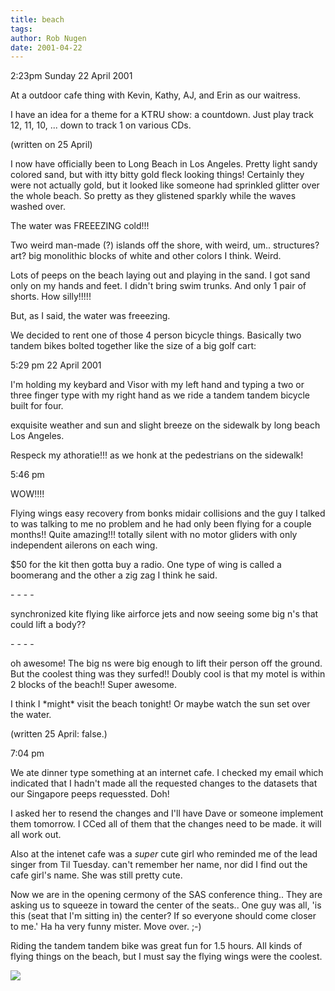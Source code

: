 ```yaml
---
title: beach
tags: 
author: Rob Nugen
date: 2001-04-22
---
```


<p class=date>2:23pm Sunday 22 April 2001</p>

<p>At  a outdoor cafe thing with Kevin, Kathy, AJ, and
Erin as our waitress.</p>

<p>I have an idea for a theme for a KTRU show: a
countdown.  Just play track 12, 11, 10, ... down to
track 1 on various CDs.</p>

<p class=note>(written on 25 April)</p>

<p>I now have officially been to Long Beach in Los
Angeles.  Pretty light sandy colored sand, but with
itty bitty gold fleck looking things!  Certainly they
were not actually gold, but it looked like someone had
sprinkled glitter over the whole beach.  So pretty as
they glistened sparkly while the waves washed
over.</p>

<p>The water was FREEEZING cold!!!</p>

<p>Two weird man-made (?) islands off the shore, with
weird, um.. structures? art? big monolithic blocks of
white and other colors I think.  Weird.</p>

<p>Lots of peeps on the beach laying out and playing
in the sand.  I got sand only on my hands and feet.  I
didn't bring swim trunks.  And only 1 pair of shorts.
How silly!!!!!</p>

<p>But, as I said, the water was freeezing.</p>

<p>We decided to rent one of those 4 person bicycle
things.  Basically two tandem bikes bolted together
like the size of a big golf cart:</p>

<p class=date>5:29 pm 22 April 2001</p>

<p>I'm holding my keybard and Visor with my left hand
and typing a two or three finger type with my right
hand as we ride a tandem tandem bicycle built for
four.</p>

<p>exquisite weather and sun and slight breeze on the
sidewalk by long beach Los Angeles.

<p>Respeck my athoratie!!! as we honk at the
pedestrians on the sidewalk!</p>

<p class=date>5:46 pm</p>

<p>WOW!!!!</p>

<p>Flying wings easy recovery from bonks midair
collisions and the guy I talked  to was talking to me
no problem and he  had only been flying for a couple
months!!   Quite  amazing!!!  totally silent with no 
motor gliders with only independent ailerons on each
wing.</p>

<p>$50 for the kit then gotta buy a radio.  One type
of wing is called a boomerang and the other a zig zag
I think he said.</p>

<p>- - - -</p>

<p>synchronized kite flying like airforce jets and now
seeing some big n's that could lift a body??</p>

<p>- - - -</p>

<p>oh awesome!  The big ns were big enough to lift
their person off the ground. But the  coolest thing
was they surfed!!   Doubly  cool is that my motel is
within 2 blocks of the beach!!  Super awesome.</p>

<p>I think I *might* visit the beach tonight!  Or
maybe watch the sun set  over the water.</p>

<p class=note>(written 25 April:  false.)</p>

<p class=date>7:04 pm</p>

<p>We ate dinner type something at an internet cafe.  
I checked my email which indicated that I hadn't made
all the requested changes to the datasets that our
Singapore peeps requessted.  Doh!</p>

<p>I asked her to resend the changes and I'll have
Dave or someone  implement them  tomorrow.  I CCed all
of them that the changes need to be made.  it will all
work out.</p>

<p>Also at the intenet cafe was a <em>super</em> cute
girl who reminded me of the lead singer from Til
Tuesday.  can't remember her name,  nor did  I find
out the cafe girl's name.  She was still pretty
cute.</p>

<p>Now we are in the opening cermony of the SAS
conference thing..  They are asking us to squeeze in
toward the center  of the seats.. One guy was all, 'is
this (seat that I'm sitting in) the center?  If so
everyone should come closer to me.'  Ha ha very funny 
mister.   Move over.  ;-)</p>

<p>Riding the tandem tandem bike was great fun for 1.5
hours.  All kinds of flying things on the beach, but I
must say the flying wings were the coolest.</p>

<p><img src="/images/rob/wL-ROB.gif"/></p>
